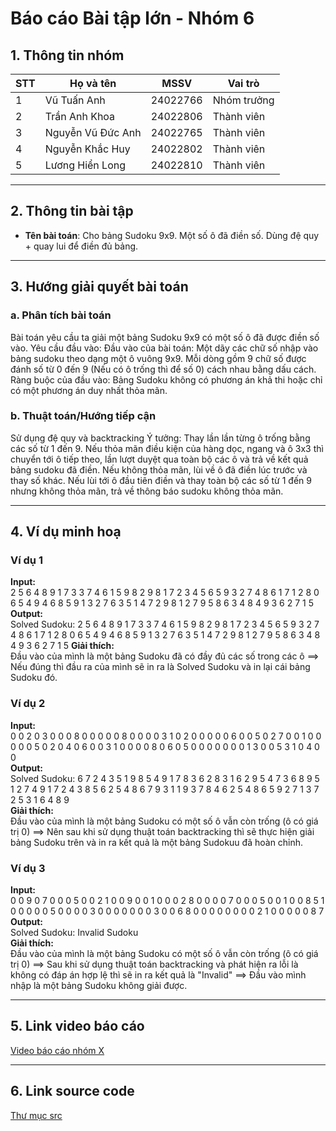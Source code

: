# Báo cáo Bài tập lớn - Nhóm 6

## 1. Thông tin nhóm
| STT | Họ và tên | MSSV | Vai trò |
|---|---|---|---|
| 1 | Vũ Tuấn Anh | 24022766 | Nhóm trưởng |
| 2 |Trần Anh Khoa | 24022806| Thành viên |
| 3 | Nguyễn Vũ Đức Anh | 24022765 | Thành viên |
| 4 | Nguyễn Khắc Huy | 24022802 | Thành viên |
| 5 | Lương Hiển Long | 24022810 | Thành viên |
---

## 2. Thông tin bài tập
- **Tên bài toán**: Cho bảng Sudoku 9x9. Một số ô đã điền số. Dùng đệ quy + quay lui để điền đủ bảng.


---

## 3. Hướng giải quyết bài toán
### a. Phân tích bài toán
Bài toán yêu cầu ta giải một bảng Sudoku 9x9 có một số ô đã được điền số vào.
Yêu cầu đầu vào:
Đầu vào của bài toán: Một dãy các chữ số nhập vào bảng sudoku theo dạng một ô vuông 9x9. Mỗi dòng gồm 9 chữ số được đánh số từ 0 đến 9 (Nếu có ô trống thì để số 0) cách nhau bằng dấu cách.
Ràng buộc của đầu vào: Bảng Sudoku không có phương án khả thi hoặc chỉ có một phương án duy nhất thỏa mãn.

### b. Thuật toán/Hướng tiếp cận
Sử dụng đệ quy và backtracking
Ý tưởng: Thay lần lần từng ô trống bằng các số từ 1 đến 9. Nếu thỏa mãn điều kiện của hàng dọc, ngang và ô 3x3 thì chuyển tới ô tiếp theo, lần lượt duyệt qua toàn bộ các ô và trả về kết quả bảng sudoku đã điền. Nếu không thỏa mãn, lùi về ô đã điền lúc trước và thay số khác. Nếu lùi tới ô đầu tiên điền và thay toàn bộ các số từ 1 đến 9 nhưng không thỏa mãn, trả về thông báo sudoku không thỏa mãn.

---

## 4. Ví dụ minh hoạ
### Ví dụ 1
**Input:**  
2 5 6 4 8 9 1 7 3
3 7 4 6 1 5 9 8 2
9 8 1 7 2 3 4 5 6
5 9 3 2 7 4 8 6 1
7 1 2 8 0 6 5 4 9
4 6 8 5 9 1 3 2 7
6 3 5 1 4 7 2 9 8
1 2 7 9 5 8 6 3 4
8 4 9 3 6 2 7 1 5 
**Output:**  
Solved Sudoku:
2 5 6 4 8 9 1 7 3
3 7 4 6 1 5 9 8 2
9 8 1 7 2 3 4 5 6
5 9 3 2 7 4 8 6 1
7 1 2 8 0 6 5 4 9
4 6 8 5 9 1 3 2 7
6 3 5 1 4 7 2 9 8
1 2 7 9 5 8 6 3 4
8 4 9 3 6 2 7 1 5
**Giải thích:**  
Đầu vào của mình là một bảng Sudoku đã có đầy đủ các số trong các ô ==> Nếu đúng thì đầu ra của mình sẽ in ra là Solved Sudoku và in lại cái bảng Sudoku đó.

### Ví dụ 2
**Input:**  
0 0 2 0 3 0 0 0 8
0 0 0 0 0 8 0 0 0
0 3 1 0 2 0 0 0 0
0 6 0 0 5 0 2 7 0
0 1 0 0 0 0 0 5 0
2 0 4 0 6 0 0 3 1
0 0 0 0 8 0 6 0 5
0 0 0 0 0 0 0 1 3
0 0 5 3 1 0 4 0 0  
**Output:**  
Solved Sudoku:
6 7 2 4 3 5 1 9 8 
5 4 9 1 7 8 3 6 2 
8 3 1 6 2 9 5 4 7 
3 6 8 9 5 1 2 7 4 
9 1 7 2 4 3 8 5 6 
2 5 4 8 6 7 9 3 1 
1 9 3 7 8 4 6 2 5 
4 8 6 5 9 2 7 1 3
7 2 5 3 1 6 4 8 9  
**Giải thích:**  
Đầu vào của mình là một bảng Sudoku có một số ô vẫn còn trống (ô có giá trị 0) ==> Nên sau khi sử dụng thuật toán backtracking thì sẽ thực hiện giải bảng Sudoku trên và in ra kết quả là một bảng Sudokuu đã hoàn chỉnh.

### Ví dụ 3
**Input:**  
0 0 9 0 7 0 0 0 5
0 0 2 1 0 0 9 0 0
1 0 0 0 2 8 0 0 0
0 7 0 0 0 5 0 0 1
0 0 8 5 1 0 0 0 0
0 5 0 0 0 0 3 0 0
0 0 0 0 0 3 0 0 6
8 0 0 0 0 0 0 0 0
2 1 0 0 0 0 0 8 7  
**Output:**  
Solved Sudoku:
Invalid Sudoku  
**Giải thích:**  
Đầu vào của mình là một bảng Sudoku có một số ô vẫn còn trống (ô có giá trị 0) ==> Sau khi sử dụng thuật toán backtracking và phát hiện ra lỗi là không có đáp án hợp lệ thì sẽ in ra kết quả là "Invalid" ==> Đầu vào mình nhập là một bảng Sudoku không giải được.

---

## 5. Link video báo cáo
[Video báo cáo nhóm X](#)

---

## 6. Link source code
[Thư mục src](./src)

